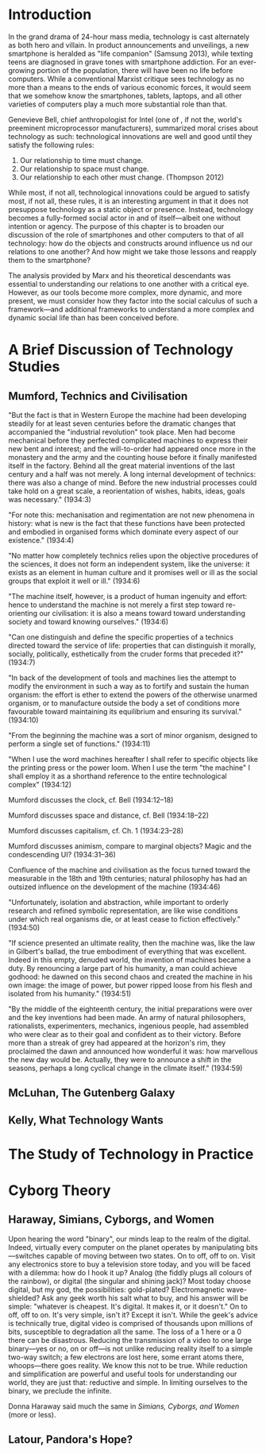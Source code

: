 # Introduction

In the grand drama of 24-hour mass media, technology is cast alternately as both hero and villain. In product announcements and unveilings, a new smartphone is heralded as "life companion" (Samsung 2013), while texting teens are diagnosed in grave tones with smartphone addiction. For an ever-growing portion of the population, there will have been no life before computers. While a conventional Marxist critique sees technology as no more than a means to the ends of various economic forces, it would seem that we somehow know the smartphones, tablets, laptops, and all other varieties of computers play a much more substantial role than that. 

Genevieve Bell, chief anthropologist for Intel (one of , if not the, world's preeminent microprocessor manufacturers), summarized moral crises about technology as such: technological innovations are well and good until they satisfy the following rules: 

1. Our relationship to time must change.
1. Our relationship to space must change. 
1. Our relationship to each other must change. (Thompson 2012)

While most, if not all, technological innovations could be argued to satisfy most, if not all, these rules, it is an interesting argument in that it does not presuppose technology as a static object or presence. Instead, technology becomes a fully-formed social actor in and of itself—albeit one without intention or agency. The purpose of this chapter is to broaden our discussion of the role of smartphones and other computers to that of all technology: how do the objects and constructs around influence us nd our relations to one another? And how might we take those lessons and reapply them to the smartphone?

The analysis provided by Marx and his theoretical descendants was essential to understanding our relations to one another with a critical eye. However, as our tools become more complex, more dynamic, and more present, we must consider how they factor into the social calculus of such a framework—and additional frameworks to understand a more complex and dynamic social life than has been conceived before. 

# A Brief Discussion of Technology Studies

## Mumford, Technics and Civilisation

"But the fact is that in Western Europe the machine had been developing steadily for at least seven centuries before the dramatic changes that accompanied the "industrial revolution" took place. Men had become mechanical before they perfected complicated machines to express their new bent and interest; and the will-to-order had appeared once more in the monastery and the army and the counting house before it finally manifested itself in the factory. Behind all the great material inventions of the last century and a half was not merely. A long internal development of technics: there was also a change of mind. Before the new industrial processes could take hold on a great scale, a reorientation of wishes, habits, ideas, goals was necessary." (1934:3)

"For note this: mechanisation and regimentation are not new phenomena in history: what is new is the fact that these functions have been protected and embodied in organised forms which dominate every aspect of our existence." (1934:4)

"No matter how completely technics relies upon the objective procedures of the sciences, it does not form an independent system, like the universe: it exists as an element in human culture and it promises well or ill as the social groups that exploit it well or ill." (1934:6)

"The machine itself, however, is a product of human ingenuity and effort: hence to understand the machine is not merely a first step toward re-orienting our civilisation: it is also a means toward toward understanding society and toward knowing ourselves." (1934:6)

"Can one distinguish and define the specific properties of a technics directed toward the service of life: properties that can distinguish it morally, socially, politically, esthetically from the cruder forms that preceded it?" (1934:7)

"In back of the development of tools and machines lies the attempt to modify the environment in such a way as to fortify and sustain the human organism: the effort is ether to extend the powers of the otherwise unarmed organism, or to manufacture outside the body a set of conditions more favourable toward maintaining its equilibrium and ensuring its survival." (1934:10)

"From the beginning the machine was a sort of minor organism, designed to perform a single set of functions." (1934:11)

"When I use the word machines hereafter I shall refer to specific objects like the printing press or the power loom. When I use the term "the machine" I shall employ it as a shorthand reference to the entire technological complex" (1934:12)

Mumford discusses the clock, cf. Bell (1934:12–18)

Mumford discusses space and distance, cf. Bell (1934:18–22)

Mumford discusses capitalism, cf. Ch. 1 (1934:23–28)

Mumford discusses animism, compare to marginal objects? Magic and the condescending UI? (1934:31–36)

Confluence of the machine and civilisation as the focus turned toward the measurable in the 18th and 19th centuries; natural philosophy has had an outsized influence on the development of the machine (1934:46)

"Unfortunately, isolation and abstraction, while important to orderly research and refined symbolic representation, are like wise conditions under which real organisms die, or at least cease to fiction effectively." (1934:50)

"If science presented an ultimate reality, then the machine was, like the law in Gilbert's ballad, the true embodiment of everything that was excellent. Indeed in this empty, denuded world, the invention of machines became a duty. By renouncing a large part of his humanity, a man could achieve godhood: he dawned on this second chaos and created the machine in his own image: the image of power, but power ripped loose from his flesh and isolated from his humanity." (1934:51)

"By the middle of the eighteenth century, the initial preparations were over and the key inventions had been made. An army of natural philosophers, rationalists, experimenters, mechanics, ingenious people, had assembled who were clear as to their goal and confident as to their victory. Before more than a streak of grey had appeared at the horizon's rim, they proclaimed the dawn and announced how wonderful it was: how marvellous the new day would be. Actually, they were to announce a shift in the seasons, perhaps a long cyclical change in the climate itself." (1934:59)

## McLuhan, The Gutenberg Galaxy

## Kelly, What Technology Wants

# The Study of Technology in Practice

# Cyborg Theory

## Haraway, Simians, Cyborgs, and Women

Upon hearing the word "binary", our minds leap to the realm of the digital. Indeed, virtually every computer on the planet operates by manipulating bits—switches capable of moving between two states. On to off, off to on. Visit any electronics store to buy a television store today, and you will be faced with a dilemma: how do I hook it up? Analog (the fiddly plugs all colours of the rainbow), or digital (the singular and shining jack)? Most today choose digital, but my god, the possibilities: gold-plated? Electromagnetic wave-shielded? Ask any geek worth his salt what to buy, and his answer will be simple: "whatever is cheapest. It's digital. It makes it, or it doesn't." On to off, off to on. It's very simple, isn't it? Except it isn't. While the geek's advice is technically true, digital video is comprised of thousands upon millions of bits, susceptible to degradation all the same. The loss of a 1 here or a 0 there can be disastrous. Reducing the transmission of a video to one large binary—yes or no, on or off—is not unlike reducing reality itself to a simple two-way switch; a few electrons are lost here, some errant atoms there, whoops—there goes reality. We know this not to be true. While reduction and simplification are powerful and useful tools for understanding our world, they are just that: reductive and simple. In limiting ourselves to the binary, we preclude the infinite. 

Donna Haraway said much the same in *Simians, Cyborgs, and Women* (more or less). 

## Latour, Pandora's Hope?


